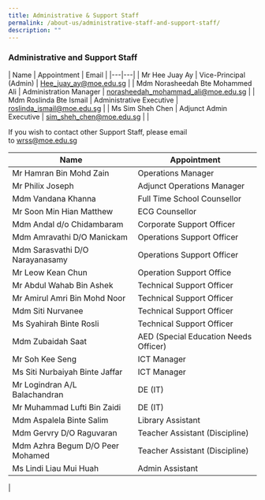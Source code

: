 ```yaml
---
title: Administrative & Support Staff
permalink: /about-us/administrative-staff-and-support-staff/
description: ""
---
```

### **Administrative and Support Staff**

| Name | Appointment | Email |
|---|---|
| Mr Hee Juay Ay | Vice-Principal (Admin) | [Hee_juay_ay@moe.edu.sg](mailto:Hee_juay_ay@moe.edu.sg) |
| Mdm Norasheedah Bte Mohammed Ali | Administration Manager | [norasheedah_mohammad_ali@moe.edu.sg](mailto:norasheedah_mohammad_ali@moe.edu.sg) |
| Mdm Roslinda Bte Ismail | Administrative Executive | [roslinda_ismail@moe.edu.sg](mailto:roslinda_ismail@moe.edu.sg) |
| Ms Sim Sheh Chen | Adjunct Admin Executive | [sim_sheh_chen@moe.edu.sg](mailto:sim_sheh_chen@moe.edu.sg) |
|

If you wish to contact other Support Staff, please email to [wrss@moe.edu.sg](mailto:wrss@moe.edu.sg)

| Name | Appointment |
|---|---|
| Mr Hamran Bin Mohd Zain | Operations Manager |
| Mr Philix Joseph | Adjunct Operations Manager |
| Mdm Vandana Khanna | Full Time School Counsellor |
| Mr Soon Min Hian Matthew | ECG Counsellor |
| Mdm Andal d/o Chidambaram | Corporate Support Officer |
| Mdm Amravathi D/O Manickam | Operations Support Officer |
| Mdm Sarasvathi D/O Narayanasamy | Operations Support Officer |
| Mr Leow Kean Chun | Operation Support Office |
| Mr Abdul Wahab Bin Ashek | Technical Support Officer |
| Mr Amirul Amri Bin Mohd Noor | Technical Support Officer |
| Mdm Siti Nurvanee | Technical Support Officer |
| Ms Syahirah Binte Rosli | Technical Support Officer |
| Mdm Zubaidah Saat | AED (Special Education Needs Officer) |
| Mr Soh Kee Seng | ICT Manager |
| Ms Siti Nurbaiyah Binte Jaffar | ICT Manager |
| Mr Logindran A/L Balachandran | DE (IT) |
| Mr Muhammad Lufti Bin Zaidi | DE (IT) |
|  Mdm Aspalela Binte Salim | Library Assistant |
|  Mdm Gervry D/O Raguvaran | Teacher Assistant (Discipline) |
|  Mdm Azhra Begum D/O Peer Mohamed | Teacher Assistant (Discipline) |
| Ms Lindi Liau Mui Huah | Admin Assistant |
|
